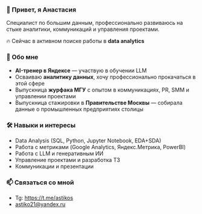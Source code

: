 ### 👋 Привет, я Анастасия 

Специалист по большим данным, профессионально развиваюсь на стыке аналитики, коммуникаций и управления проектами. 

🔥 Сейчас в активном поиске работы в **data analytics**

### 🚀 Обо мне
- **AI-тренер в Яндексе** — участвую в обучении LLM
- Осваиваю **аналитику данных**, хочу профессионально прокачаться в этой сфере
- Выпускница **журфака МГУ** с опытом в коммуникациях, PR, SMM и управлении проектами
- Выпускница стажировки в **Правительстве Москвы** — собирала данные о промышленных предприятиях столицы

### 🛠 Навыки и интересы
- Data Analysis (SQL, Python, Jupyter Notebook, EDA+SDA)  
- Работа с метриками (Google Analytics, Яндекс.Метрика, PowerBI)
- Работа с LLM и генеративным ИИ 
- Управление проектами и разработка ТЗ 
- Коммуникации и презентации  

### 📫 Связаться со мной
- Tg: https://t.me/astikos
- astiko21@yandex.ru
